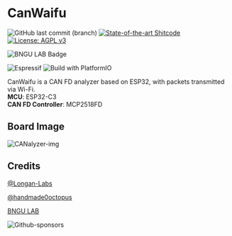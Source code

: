 # CanWaifu
![GitHub last commit (branch)](https://img.shields.io/github/last-commit/1-hexene/CanWaifu/main?display_timestamp=committer&style=flat)
[![State-of-the-art Shitcode](https://img.shields.io/static/v1?label=State-of-the-art&message=Shitcode&color=7B5804)](https://github.com/trekhleb/state-of-the-art-shitcode)
[![License: AGPL v3](https://img.shields.io/badge/License-AGPL_v3-blue.svg)](https://www.gnu.org/licenses/agpl-3.0)


![BNGU LAB Badge](https://badge.bngu.io/badge.svg)

![Espressif](https://img.shields.io/badge/espressif-E7352C.svg?style=flat&logo=espressif&logoColor=white)
![Build with PlatformIO](https://img.shields.io/badge/build%20with-PlatformIO-orange?logo=platformio)


CanWaifu is a CAN FD analyzer based on ESP32, with packets transmitted via Wi-Fi. <br>
**MCU**: ESP32-C3 <br>
**CAN FD Controller**: MCP2518FD
## Board Image
![CANalyzer-img](images/CANalyzer.png)

## Credits
[@Longan-Labs](https://github.com/Longan-Labs/Longan_CANFD)

[@handmade0octopus](https://github.com/handmade0octopus/ESP32-TWAI-CAN)

[BNGU LAB](https://BNGU.IO)

![Github-sponsors](https://img.shields.io/badge/sponsor-30363D?style=for-the-badge&logo=GitHub-Sponsors&logoColor=#EA4AAA)
